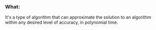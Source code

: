 ### What:
It's a type of algorithm that can approximate the solution to an algorithm within any desired level of accuracy, in polynomial time. 